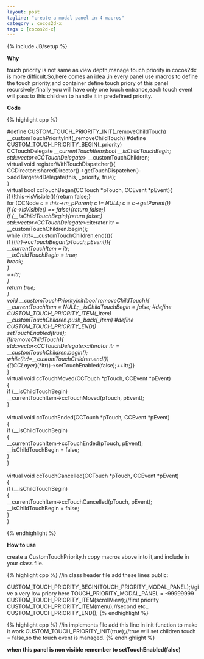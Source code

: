 ```yaml
---
layout: post
tagline: "create a modal panel in 4 macros"
category : cocos2d-x
tags : [cocos2d-x]
---
```

{% include JB/setup %}

**Why**

touch priority is not same as view depth,manage touch priority in cocos2dx is more difficult.So,here comes an idea ,in every panel use macros to define the touch priority,and container define touch priory of this panel recursively,finally you will have only one touch entrance,each touch event will pass to this children to handle it in predefined priority.

**Code**

{% highlight cpp %}

#define CUSTOM_TOUCH_PRIORITY_INIT(_removeChildTouch) \
	__customTouchPriorityInit(_removeChildTouch)
#define CUSTOM_TOUCH_PRIORITY_BEGIN(_priority) \
	CCTouchDelegate *__currentTouchItem;bool __isChildTouchBegin; \
	std::vector<CCTouchDelegate*> __customTouchChildren; \
	virtual void registerWithTouchDispatcher(){ \
		CCDirector::sharedDirector()->getTouchDispatcher()->addTargetedDelegate(this, _priority, true);\
	} \
	virtual bool ccTouchBegan(CCTouch *pTouch, CCEvent *pEvent){ \
		if (!this->isVisible()){return false;} \
		for (CCNode *c = this->m_pParent; c != NULL; c = c->getParent()) \
		if (c->isVisible() == false){return false;} \
		if (__isChildTouchBegin){return false;} \
		std::vector<CCTouchDelegate*>::iterator itr = __customTouchChildren.begin();\
		while (itr!=__customTouchChildren.end()){ \
			if ((*itr)->ccTouchBegan(pTouch,pEvent)){ \
				__currentTouchItem = *itr; \
				__isChildTouchBegin = true; \
				break; \
			} \
			++itr; \
		} \
		return true; \
	} \
	void __customTouchPriorityInit(bool removeChildTouch){ \
		__currentTouchItem = NULL;__isChildTouchBegin = false;
#define CUSTOM_TOUCH_PRIORITY_ITEM(_item) \
	__customTouchChildren.push_back(_item)
#define CUSTOM_TOUCH_PRIORITY_END() \
	setTouchEnabled(true); \
	if(removeChildTouch){ \
		std::vector<CCTouchDelegate*>::iterator itr = __customTouchChildren.begin(); \
		while(itr!=__customTouchChildren.end()) \
		{((CCLayer*)(*itr))->setTouchEnabled(false);++itr;}} \
	} \
	virtual void ccTouchMoved(CCTouch *pTouch, CCEvent *pEvent) \
	{ \
		if (__isChildTouchBegin) \
			__currentTouchItem->ccTouchMoved(pTouch, pEvent); \
	} \
	\
	virtual void ccTouchEnded(CCTouch *pTouch, CCEvent *pEvent) \
	{ \
		if (__isChildTouchBegin) \
		{ \
			__currentTouchItem->ccTouchEnded(pTouch, pEvent); \
			__isChildTouchBegin = false; \
		} \
	} \
	\
	virtual void ccTouchCancelled(CCTouch *pTouch, CCEvent *pEvent) \
	{ \
		if (__isChildTouchBegin) \
		{ \
			__currentTouchItem->ccTouchCancelled(pTouch, pEvent); \
			__isChildTouchBegin = false; \
		} \
	}

{% endhighlight %}

**How to use**

create a CustomTouchPriority.h copy macros above into it,and include in your class file.

{% highlight cpp %}
//in class header file add these lines
public:

CUSTOM_TOUCH_PRIORITY_BEGIN(TOUCH_PRIORITY_MODAL_PANEL);//give a very low priory here TOUCH_PRIORITY_MODAL_PANEL = -99999999
CUSTOM_TOUCH_PRIORITY_ITEM(scrollView);//first priority
CUSTOM_TOUCH_PRIORITY_ITEM(menu);//second etc..
CUSTOM_TOUCH_PRIORITY_END();
{% endhighlight %}

{% highlight cpp %}
//in implements file add this line in init function to make it work
CUSTOM_TOUCH_PRIORITY_INIT(true);//true will set children touch = false,so the touch event is managed.
{% endhighlight %}

**when this panel is non visible remember to setTouchEnabled(false)**

